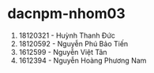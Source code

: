 # dacnpm-nhom03

1. 18120321 - Huỳnh Thanh Đức
2. 18120592 - Nguyễn Phú Bảo Tiến
3. 1612599 - Nguyễn Việt Tân
4. 1612394 - Nguyễn Hoàng Phương Nam
